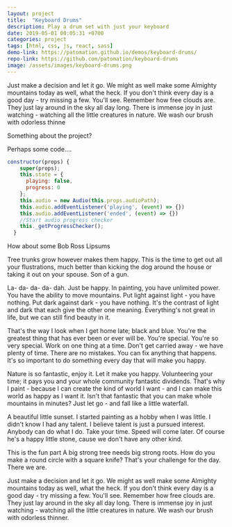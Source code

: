```yaml
---
layout: project
title:  "Keyboard Drums"
description: Play a drum set with just your keyboard
date: 2019-05-01 00:05:31 +0700
categories: project
tags: [html, css, js, react, sass]
demo-link: https://patomation.github.io/demos/keyboard-drums/
repo-link: https://github.com/patomation/keyboard-drums
image: /assets/images/keyboard-drums.png
---
```



Just make a decision and let it go. We might as well make some Almighty mountains today as well, what the heck. If you don't think every day is a good day - try missing a few. You'll see. Remember how free clouds are. They just lay around in the sky all day long. There is immense joy in just watching - watching all the little creatures in nature. We wash our brush with odorless thinne

Something about the project?



Perhaps some code....
```javascript
constructor(props) {
    super(props);
    this.state = {
      playing: false,
      progress: 0
    };
    this.audio = new Audio(this.props.audioPath);
    this.audio.addEventListener('playing', (event) => {})
    this.audio.addEventListener('ended', (event) => {})
    //Start audio progress checker
    this._getProgressChecker();
  }
```

How about some Bob Ross Lipsums

Tree trunks grow however makes them happy. This is the time to get out all your flustrations, much better than kicking the dog around the house or taking it out on your spouse. Son of a gun.

La- da- da- da- dah. Just be happy. In painting, you have unlimited power. You have the ability to move mountains. Put light against light - you have nothing. Put dark against dark - you have nothing. It's the contrast of light and dark that each give the other one meaning. Everything's not great in life, but we can still find beauty in it.

That's the way I look when I get home late; black and blue. You're the greatest thing that has ever been or ever will be. You're special. You're so very special. Work on one thing at a time. Don't get carried away - we have plenty of time. There are no mistakes. You can fix anything that happens. It's so important to do something every day that will make you happy.

Nature is so fantastic, enjoy it. Let it make you happy. Volunteering your time; it pays you and your whole community fantastic dividends. That's why I paint - because I can create the kind of world I want - and I can make this world as happy as I want it. Isn't that fantastic that you can make whole mountains in minutes? Just let go - and fall like a little waterfall.

A beautiful little sunset. I started painting as a hobby when I was little. I didn't know I had any talent. I believe talent is just a pursued interest. Anybody can do what I do. Take your time. Speed will come later. Of course he's a happy little stone, cause we don't have any other kind.

This is the fun part A big strong tree needs big strong roots. How do you make a round circle with a square knife? That's your challenge for the day. There we are.

Just make a decision and let it go. We might as well make some Almighty mountains today as well, what the heck. If you don't think every day is a good day - try missing a few. You'll see. Remember how free clouds are. They just lay around in the sky all day long. There is immense joy in just watching - watching all the little creatures in nature. We wash our brush with odorless thinner.
